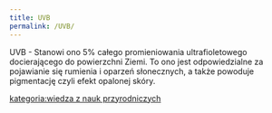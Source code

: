 ```yaml
---
title: UVB
permalink: /UVB/
---
```


UVB - Stanowi ono 5% całego promieniowania ultrafioletowego docierającego do powierzchni Ziemi. To ono jest odpowiedzialne za pojawianie się rumienia i oparzeń słonecznych, a także powoduje pigmentację czyli efekt opalonej skóry.

[kategoria:wiedza z nauk przyrodniczych](/atopedia/kategoria:wiedza_z_nauk_przyrodniczych "wikilink")